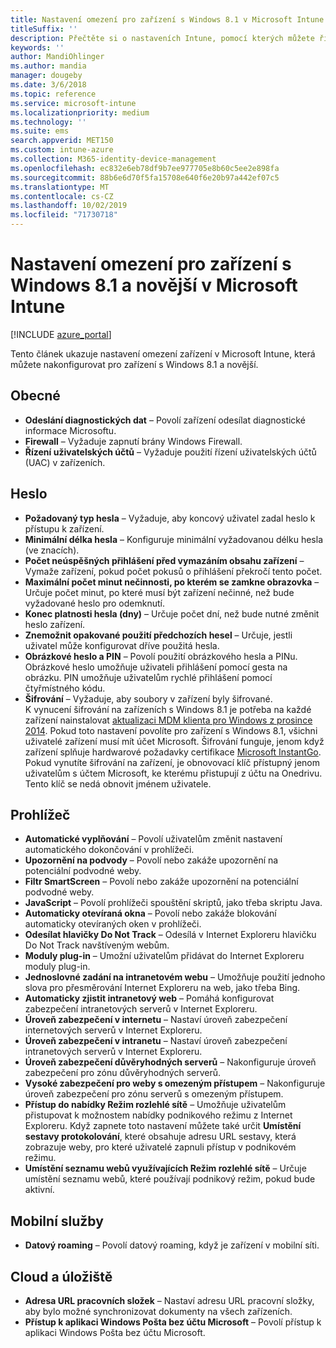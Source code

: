 ```yaml
---
title: Nastavení omezení pro zařízení s Windows 8.1 v Microsoft Intune
titleSuffix: ''
description: Přečtěte si o nastaveních Intune, pomocí kterých můžete řídit nastavení a funkce na zařízeních s Windows 8.1.
keywords: ''
author: MandiOhlinger
ms.author: mandia
manager: dougeby
ms.date: 3/6/2018
ms.topic: reference
ms.service: microsoft-intune
ms.localizationpriority: medium
ms.technology: ''
ms.suite: ems
search.appverid: MET150
ms.custom: intune-azure
ms.collection: M365-identity-device-management
ms.openlocfilehash: ec832e6eb78df9b7ee977705e8b60c5ee2e898fa
ms.sourcegitcommit: 88b6e6d70f5fa15708e640f6e20b97a442ef07c5
ms.translationtype: MT
ms.contentlocale: cs-CZ
ms.lasthandoff: 10/02/2019
ms.locfileid: "71730718"
---
```

# <a name="microsoft-intune-windows-81-and-later-device-restriction-settings"></a>Nastavení omezení pro zařízení s Windows 8.1 a novější v Microsoft Intune

[!INCLUDE [azure_portal](../includes/azure_portal.md)]

Tento článek ukazuje nastavení omezení zařízení v Microsoft Intune, která můžete nakonfigurovat pro zařízení s Windows 8.1 a novější.


## <a name="general"></a>Obecné

- **Odeslání diagnostických dat** – Povolí zařízení odesílat diagnostické informace Microsoftu.
- **Firewall** – Vyžaduje zapnutí brány Windows Firewall.
- **Řízení uživatelských účtů** – Vyžaduje použití řízení uživatelských účtů (UAC) v zařízeních.

## <a name="password"></a>Heslo
- **Požadovaný typ hesla** – Vyžaduje, aby koncový uživatel zadal heslo k přístupu k zařízení.
- **Minimální délka hesla** – Konfiguruje minimální vyžadovanou délku hesla (ve znacích).
- **Počet neúspěšných přihlášení před vymazáním obsahu zařízení** – Vymaže zařízení, pokud počet pokusů o přihlášení překročí tento počet.
- **Maximální počet minut nečinnosti, po kterém se zamkne obrazovka** – Určuje počet minut, po které musí být zařízení nečinné, než bude vyžadované heslo pro odemknutí.
- **Konec platnosti hesla (dny)** – Určuje počet dní, než bude nutné změnit heslo zařízení.
- **Znemožnit opakované použití předchozích hesel** – Určuje, jestli uživatel může konfigurovat dříve použitá hesla.
- **Obrázkové heslo a PIN** – Povolí použití obrázkového hesla a PINu. Obrázkové heslo umožňuje uživateli přihlášení pomocí gesta na obrázku. PIN umožňuje uživatelům rychlé přihlášení pomocí čtyřmístného kódu.
- **Šifrování** – Vyžaduje, aby soubory v zařízení byly šifrované.<br>K vynucení šifrování na zařízeních s Windows 8.1 je potřeba na každé zařízení nainstalovat [aktualizaci MDM klienta pro Windows z prosince 2014](https://support.microsoft.com/kb/3013816).
Pokud toto nastavení povolíte pro zařízení s Windows 8.1, všichni uživatelé zařízení musí mít účet Microsoft.
Šifrování funguje, jenom když zařízení splňuje hardwarové požadavky certifikace [Microsoft InstantGo](https://blogs.windows.com/windowsexperience/2014/06/19/instantgo-a-better-way-to-sleep/#IBHULcTfI4PokO8X.97).
Pokud vynutíte šifrování na zařízení, je obnovovací klíč přístupný jenom uživatelům s účtem Microsoft, ke kterému přistupují z účtu na Onedrivu. Tento klíč se nedá obnovit jménem uživatele. 



## <a name="browser"></a>Prohlížeč
- **Automatické vyplňování** – Povolí uživatelům změnit nastavení automatického dokončování v prohlížeči.
- **Upozornění na podvody** – Povolí nebo zakáže upozornění na potenciální podvodné weby.
- **Filtr SmartScreen** – Povolí nebo zakáže upozornění na potenciální podvodné weby.
- **JavaScript** – Povolí prohlížeči spouštění skriptů, jako třeba skriptu Java.
- **Automaticky otevíraná okna** – Povolí nebo zakáže blokování automaticky otevíraných oken v prohlížeči.
- **Odesílat hlavičky Do Not Track** – Odesílá v Internet Exploreru hlavičku Do Not Track navštíveným webům.
- **Moduly plug-in** – Umožní uživatelům přidávat do Internet Exploreru moduly plug-in.
- **Jednoslovné zadání na intranetovém webu** – Umožňuje použití jednoho slova pro přesměrování Internet Exploreru na web, jako třeba Bing.
- **Automaticky zjistit intranetový web** – Pomáhá konfigurovat zabezpečení intranetových serverů v Internet Exploreru.
- **Úroveň zabezpečení v internetu** – Nastaví úroveň zabezpečení internetových serverů v Internet Exploreru.
- **Úroveň zabezpečení v intranetu** – Nastaví úroveň zabezpečení intranetových serverů v Internet Exploreru.
- **Úroveň zabezpečení důvěryhodných serverů** – Nakonfiguruje úroveň zabezpečení pro zónu důvěryhodných serverů.
- **Vysoké zabezpečení pro weby s omezeným přístupem** – Nakonfiguruje úroveň zabezpečení pro zónu serverů s omezeným přístupem.
- **Přístup do nabídky Režim rozlehlé sítě** – Umožňuje uživatelům přistupovat k možnostem nabídky podnikového režimu z Internet Exploreru.
Když zapnete toto nastavení můžete také určit **Umístění sestavy protokolování**, které obsahuje adresu URL sestavy, která zobrazuje weby, pro které uživatelé zapnuli přístup v podnikovém režimu.
- **Umístění seznamu webů využívajících Režim rozlehlé sítě** – Určuje umístění seznamu webů, které používají podnikový režim, pokud bude aktivní.

## <a name="cellular"></a>Mobilní služby
- **Datový roaming** – Povolí datový roaming, když je zařízení v mobilní síti.

## <a name="cloud-and-storage"></a>Cloud a úložiště
- **Adresa URL pracovních složek** – Nastaví adresu URL pracovní složky, aby bylo možné synchronizovat dokumenty na všech zařízeních.
- **Přístup k aplikaci Windows Pošta bez účtu Microsoft** – Povolí přístup k aplikaci Windows Pošta bez účtu Microsoft.
